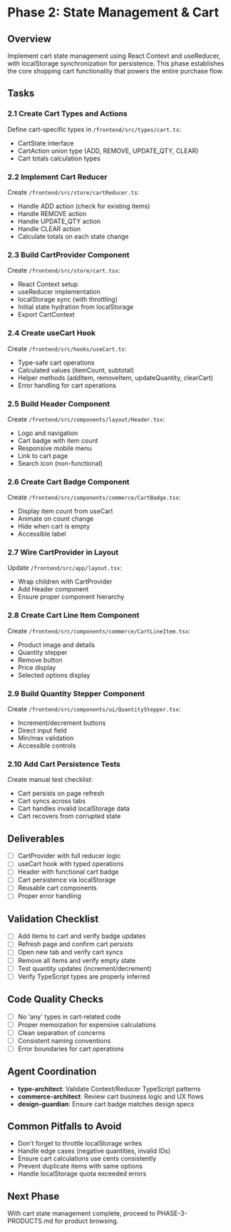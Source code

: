 # Phase 2: State Management & Cart

## Overview
Implement cart state management using React Context and useReducer, with localStorage synchronization for persistence. This phase establishes the core shopping cart functionality that powers the entire purchase flow.

## Tasks

### 2.1 Create Cart Types and Actions
Define cart-specific types in `/frontend/src/types/cart.ts`:
- CartState interface
- CartAction union type (ADD, REMOVE, UPDATE_QTY, CLEAR)
- Cart totals calculation types

### 2.2 Implement Cart Reducer
Create `/frontend/src/store/cartReducer.ts`:
- Handle ADD action (check for existing items)
- Handle REMOVE action
- Handle UPDATE_QTY action
- Handle CLEAR action
- Calculate totals on each state change

### 2.3 Build CartProvider Component
Create `/frontend/src/store/cart.tsx`:
- React Context setup
- useReducer implementation
- localStorage sync (with throttling)
- Initial state hydration from localStorage
- Export CartContext

### 2.4 Create useCart Hook
Create `/frontend/src/hooks/useCart.ts`:
- Type-safe cart operations
- Calculated values (itemCount, subtotal)
- Helper methods (addItem, removeItem, updateQuantity, clearCart)
- Error handling for cart operations

### 2.5 Build Header Component
Create `/frontend/src/components/layout/Header.tsx`:
- Logo and navigation
- Cart badge with item count
- Responsive mobile menu
- Link to cart page
- Search icon (non-functional)

### 2.6 Create Cart Badge Component
Create `/frontend/src/components/commerce/CartBadge.tsx`:
- Display item count from useCart
- Animate on count change
- Hide when cart is empty
- Accessible label

### 2.7 Wire CartProvider in Layout
Update `/frontend/src/app/layout.tsx`:
- Wrap children with CartProvider
- Add Header component
- Ensure proper component hierarchy

### 2.8 Create Cart Line Item Component
Create `/frontend/src/components/commerce/CartLineItem.tsx`:
- Product image and details
- Quantity stepper
- Remove button
- Price display
- Selected options display

### 2.9 Build Quantity Stepper Component
Create `/frontend/src/components/ui/QuantityStepper.tsx`:
- Increment/decrement buttons
- Direct input field
- Min/max validation
- Accessible controls

### 2.10 Add Cart Persistence Tests
Create manual test checklist:
- Cart persists on page refresh
- Cart syncs across tabs
- Cart handles invalid localStorage data
- Cart recovers from corrupted state

## Deliverables
- [ ] CartProvider with full reducer logic
- [ ] useCart hook with typed operations
- [ ] Header with functional cart badge
- [ ] Cart persistence via localStorage
- [ ] Reusable cart components
- [ ] Proper error handling

## Validation Checklist
- [ ] Add items to cart and verify badge updates
- [ ] Refresh page and confirm cart persists
- [ ] Open new tab and verify cart syncs
- [ ] Remove all items and verify empty state
- [ ] Test quantity updates (increment/decrement)
- [ ] Verify TypeScript types are properly inferred

## Code Quality Checks
- [ ] No 'any' types in cart-related code
- [ ] Proper memoization for expensive calculations
- [ ] Clean separation of concerns
- [ ] Consistent naming conventions
- [ ] Error boundaries for cart operations

## Agent Coordination
- **type-architect**: Validate Context/Reducer TypeScript patterns
- **commerce-architect**: Review cart business logic and UX flows
- **design-guardian**: Ensure cart badge matches design specs

## Common Pitfalls to Avoid
- Don't forget to throttle localStorage writes
- Handle edge cases (negative quantities, invalid IDs)
- Ensure cart calculations use cents consistently
- Prevent duplicate items with same options
- Handle localStorage quota exceeded errors

## Next Phase
With cart state management complete, proceed to PHASE-3-PRODUCTS.md for product browsing.